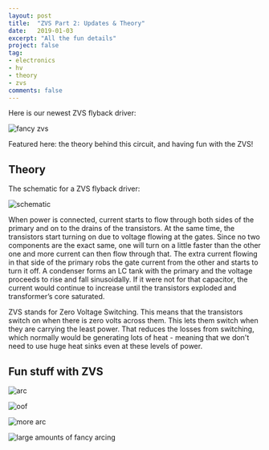 ```yaml
---
layout: post
title:  "ZVS Part 2: Updates & Theory"
date:   2019-01-03
excerpt: "All the fun details"
project: false
tag:
- electronics
- hv
- theory
- zvs
comments: false
---
```


Here is our newest ZVS flyback driver:

![fancy zvs](https://lh3.googleusercontent.com/-rm-RLrOZ2EM/XDFDDB2f3SI/AAAAAAABkSY/IiZZYlmj_PMrkzCGto-1bhIYIbHsw241QCK8BGAs/s512/2818685647517062228%253Faccount_id%253D0)


Featured here: the theory behind this circuit, and having fun with the ZVS!

## Theory ## 

The schematic for a ZVS flyback driver:

![schematic](https://lh3.googleusercontent.com/-5tDLTZiX91Q/XDEUWPBvQ5I/AAAAAAABkQc/uOuvKcwZyj0jmXr6SxTi3LSouGmxRmn-wCK8BGAs/s512/891697856756226960%253Faccount_id%253D0)

When power is connected, current starts to flow through both sides of the primary and on to the drains of the transistors. At the same time, the transistors start turning on due to voltage flowing at the gates. Since no two components are the exact same, one will turn on a little faster than the other one and more current can then flow through that. The extra current flowing in that side of the primary robs the gate current from the other and starts to turn it off. A condenser forms an LC tank with the primary and the voltage proceeds to rise and fall sinusoidally. If it were not for that capacitor, the current would continue to increase until the transistors exploded and transformer’s core saturated.

ZVS stands for Zero Voltage Switching. This means that the transistors switch on when there is zero volts across them. This lets them switch when they are carrying the least power. That reduces the losses from switching, which normally would be generating lots of heat - meaning that we don't need to use huge heat sinks even at these levels of power.


## Fun stuff with ZVS ##

![arc](https://lh3.googleusercontent.com/-7gR8t9wBTFM/XDEUlWixHnI/AAAAAAABkRs/cCj1D1uo16QLKvoWvaooy-khD-ASocnOACK8BGAs/s512/7575825074220907512%253Faccount_id%253D0)

![oof](https://lh3.googleusercontent.com/-jLsZdEdNWIc/XDEUbri6cdI/AAAAAAABkQs/B4XuS7yWsWIALoGbwHVx3iQWRw4h5Qu4ACK8BGAs/s512/3690410349034537076%253Faccount_id%253D0)

![more arc](https://lh3.googleusercontent.com/-t80Isc13biM/XDEUjpzuKxI/AAAAAAABkRc/K2oZY651gXYpRINY-78Lto2EP7CXiOfwQCK8BGAs/s512/2997584494788711283%253Faccount_id%253D0)

![large amounts of fancy arcing](https://lh3.googleusercontent.com/-rEtdp2AtDVA/XDEUgViaOoI/AAAAAAABkRM/5GA3c97Cao0kqr1n87pdWjgTxfsvRdiEwCK8BGAs/s512/8694691329288266158%253Faccount_id%253D0)





